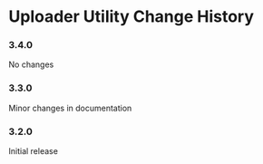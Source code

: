 Uploader Utility Change History
===============================

### 3.4.0
   No changes

### 3.3.0
   Minor changes in documentation

### 3.2.0
   Initial release
